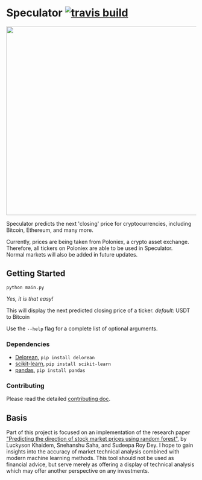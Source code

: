 Speculator [![travis build](https://img.shields.io/travis/AllstonMickey/Speculator.svg)](://travis-ci.org/AllstonMickey/Speculator)
==========
<p align="center">
  <img width="1750" height="500" src="https://i.cubeupload.com/sfy2x2.png">
</p>

Speculator predicts the next 'closing' price for cryptocurrencies, including Bitcoin, Ethereum, and many more.

Currently, prices are being taken from Poloniex, a crypto asset exchange.
Therefore, all tickers on Poloniex are able to be used in Speculator.  
Normal markets will also be added in future updates.

## Getting Started
```
python main.py
```
*Yes, it is _that_ easy!*

This will display the next predicted closing price of a ticker.
*default:* USDT to Bitcoin

Use the `--help` flag for a complete list of optional arguments.

### Dependencies
* [Delorean](http://delorean.readthedocs.io/en/latest/install.html), ` pip install delorean `
* [scikit-learn](http://scikit-learn.org/stable/install.html), ` pip install scikit-learn `
* [pandas](https://pandas.pydata.org/pandas-docs/stable/install.html), ` pip install pandas `

### Contributing
Please read the detailed [contributing doc](docs/CONTRIBUTING.md).

## Basis
Part of this project is focused on an implementation of the research paper ["Predicting the direction of stock market prices using random forest"](https://arxiv.org/pdf/1605.00003.pdf), by Luckyson Khaidem, Snehanshu Saha, and Sudeepa Roy Dey.  I hope to gain insights into the accuracy of market technical analysis combined with modern machine learning methods.
This tool should not be used as financial advice, but serve merely as offering a display of technical analysis which may offer another perspective on any investments.
